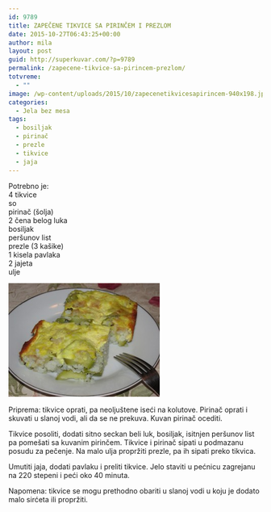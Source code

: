 ```yaml
---
id: 9789
title: ZAPEČENE TIKVICE SA PIRINČEM I PREZLOM
date: 2015-10-27T06:43:25+00:00
author: mila
layout: post
guid: http://superkuvar.com/?p=9789
permalink: /zapecene-tikvice-sa-pirincem-prezlom/
totvreme:
  - ""
image: /wp-content/uploads/2015/10/zapecenetikvicesapirincem-940x198.jpg
categories:
  - Jela bez mesa
tags:
  - bosiljak
  - pirinač
  - prezle
  - tikvice
  - jaja
---
```

Potrebno je:  
4 tikvice  
so  
pirinač (šolja)  
2 čena belog luka  
bosiljak  
peršunov list  
prezle (3 kašike)  
1 kisela pavlaka  
2 jajeta  
ulje

<img class="alignnone wp-image-9792 size-medium" src="/wp-content/uploads/2015/10/zapecenetikvicesapirincem-300x225.jpg" alt="zapecenetikvicesapirincem" width="300" height="225" /> 

Priprema: tikvice oprati, pa neoljuštene iseći na kolutove. Pirinač oprati i skuvati u slanoj vodi, ali da se ne prekuva. Kuvan pirinač ocediti.

Tikvice posoliti, dodati sitno seckan beli luk, bosiljak, isitnjen peršunov list pa pomešati sa kuvanim pirinčem. Tikvice i pirinač sipati u podmazanu posudu za pečenje. Na malo ulja propržiti prezle, pa ih sipati preko tikvica.

Umutiti jaja, dodati pavlaku i preliti tikvice. Jelo staviti u pećnicu zagrejanu na 220 stepeni i peći oko 40 minuta.

Napomena: tikvice se mogu prethodno obariti u slanoj vodi u koju je dodato malo sirćeta ili propržiti.